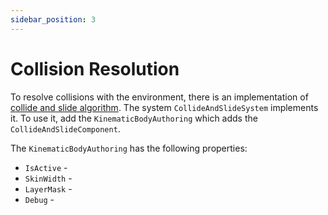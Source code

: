 ```yaml
---
sidebar_position: 3
---
```


# Collision Resolution

To resolve collisions with the environment, there is an implementation of [collide and slide algorithm](https://www.youtube.com/watch?v=YR6Q7dUz2uk). The system `CollideAndSlideSystem` implements it. To use it, add the `KinematicBodyAuthoring` which adds the `CollideAndSlideComponent`.

The `KinematicBodyAuthoring` has the following properties:

- `IsActive` - 
- `SkinWidth` - 
- `LayerMask` - 
- `Debug` - 